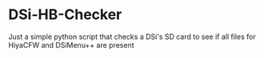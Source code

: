 # DSi-HB-Checker
Just a simple python script that checks a DSi's SD card to see if all files for HiyaCFW and DSiMenu++ are present
